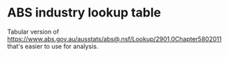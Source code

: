 # ABS industry lookup table 

Tabular version of https://www.abs.gov.au/ausstats/abs@.nsf/Lookup/2901.0Chapter5802011 that's easier to use for analysis. 
